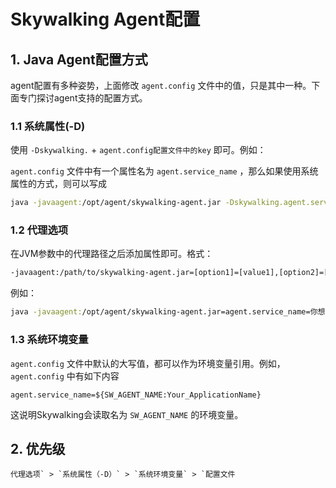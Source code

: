 # Skywalking Agent配置

## 1. Java Agent配置方式

agent配置有多种姿势，上面修改 `agent.config` 文件中的值，只是其中一种。下面专门探讨agent支持的配置方式。

### 1.1 系统属性(-D)

使用 `-Dskywalking.` + `agent.config配置文件中的key` 即可。例如：

`agent.config` 文件中有一个属性名为 `agent.service_name` ，那么如果使用系统属性的方式，则可以写成

```sh
java -javaagent:/opt/agent/skywalking-agent.jar -Dskywalking.agent.service_name=你想设置的值 -jar my-spring-boot.jar
```

### 1.2 代理选项

在JVM参数中的代理路径之后添加属性即可。格式：

```sh
-javaagent:/path/to/skywalking-agent.jar=[option1]=[value1],[option2]=[value2]
```

例如：

```sh
java -javaagent:/opt/agent/skywalking-agent.jar=agent.service_name=你想设置的值 -jar my-spring-boot.jar
```

### 1.3 系统环境变量

`agent.config` 文件中默认的大写值，都可以作为环境变量引用。例如，`agent.config` 中有如下内容

```
agent.service_name=${SW_AGENT_NAME:Your_ApplicationName}
```

这说明Skywalking会读取名为 `SW_AGENT_NAME` 的环境变量。

## 2. 优先级

```
代理选项` > `系统属性（-D）` > `系统环境变量` > `配置文件
```